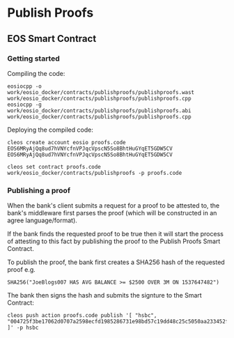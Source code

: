 # Publish Proofs

## EOS Smart Contract

### Getting started
Compiling the code:
```
eosiocpp -o work/eosio_docker/contracts/publishproofs/publishproofs.wast work/eosio_docker/contracts/publishproofs/publishproofs.cpp
eosiocpp -g work/eosio_docker/contracts/publishproofs/publishproofs.abi work/eosio_docker/contracts/publishproofs/publishproofs.cpp
```
Deploying the compiled code:
```
cleos create account eosio proofs.code EOS6MRyAjQq8ud7hVNYcfnVPJqcVpscN5So8BhtHuGYqET5GDW5CV EOS6MRyAjQq8ud7hVNYcfnVPJqcVpscN5So8BhtHuGYqET5GDW5CV

cleos set contract proofs.code work/eosio_docker/contracts/publishproofs -p proofs.code
```

### Publishing a proof
When the bank's client submits a request for a proof to be attested to, the bank's middleware first parses the proof (which will be constructed in an agree language/format).

If the bank finds the requested proof to be true then it will start the process of attesting to this fact by publishing the proof to the Publish Proofs Smart Contract.

To publish the proof, the bank first creates a SHA256 hash of the requested proof e.g.

```
SHA256("JoeBlogs007 HAS AVG BALANCE >= $2500 OVER 3M ON 1537647482")
```

The bank then signs the hash and submits the signture to the Smart Contract:

```
cleos push action proofs.code publish '[ "hsbc", "004725f3be17062d0707a2598ecfd1985286731e98bd57c19dd48c25c5050aa233452f94820bc0f8bd45bd93a7af3033e2c664dc17ab4481aa5e1d0d170253" ]' -p hsbc
```